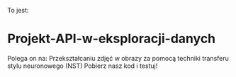 To jest:
# Projekt-API-w-eksploracji-danych
Polega on na:
Przekształcaniu zdjęć w obrazy za pomocą techniki transferu stylu neuronowego (NST)
Pobierz nasz kod i testuj!
